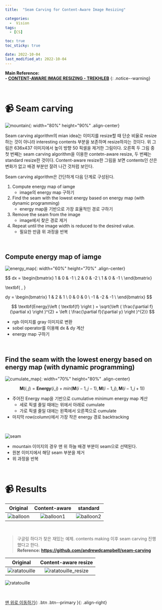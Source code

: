 ```yaml
---
title:  "Seam Carving for Content-Aware Image Resizing" 

categories:
  -  Vision
tags:
  - [CS]

toc: true
toc_sticky: true

date: 2022-10-04
last_modified_at: 2022-10-04
---
```


**Main Reference: <br>- [CONTENT-AWARE IMAGE RESIZING - TREKHLEB](https://trekhleb.dev/blog/2021/content-aware-image-resizing-in-javascript/)**
{: .notice--warning}


<br>

# 📹 Seam carving

![mountain](https://user-images.githubusercontent.com/96368476/193753243-266b5417-5e2c-4e4f-83e7-3642ec54d946.png){: width="80%" height="90%" .align-center}

Seam carving algorithm의 mian idea는 이미지를 resize할 때 단순 비율로 resize하는 것이 아니라 interesting contents 부분을 보존하며 resize하자는 것이다. 위 그림은 636x437 이미지에서 높이 방향 50 픽셀을 제거한 그림이다. 오른쪽 두 그림 중 첫 번째는 seam carving algorithm을 이용한 contetn-aware resize, 두 번째는 standard resize한 것이다. Content-aware resize한 그림을 보면 contents인 산은 변화가 없고 배경 부분만 잘려 나간 것처럼 보인다. <br>


Seam carving algorithm은 간단하게 다음 단계로 구성된다.

1. Compute energy map of iamge 
    - image의 energy map 구하기
2. Find the seam with the lowest energy based on energy map (with dynamic programming)
    - energy map을 기반으로 가장 효율적인 경로 구하기
3. Remove the seam from the image
    - image에서 찾은 경로 제거
4. Repeat until the image width is reduced to the desired value.
    - 필요한 만큼 위 과정을 반복

<br>


## Compute energy map of iamge

![energy_map](https://user-images.githubusercontent.com/96368476/193759390-89c9dec1-8116-40ec-9518-91d5636864f2.png){: width="60%" height="70%" .align-center}

$$ dx = \begin{bmatrix}
1 & 0 & -1 \\
2 & 0 & -2 \\
1 & 0 & -1 \\
\end{bmatrix}

\textbf{    ,   }

dy = \begin{bmatrix}
1 & 2 & 1 \\
0 & 0 & 0 \\
-1 & -2 & -1 \\
\end{bmatrix}  $$

$$ \textbf{Energy}\left ( \textbf{f} \right ) = \sqrt{\left ( \frac{\partial f}{\partial x} \right )^{2} + \left ( \frac{\partial f}{\partial y} \right )^{2}} $$

- rgb 이미지를 gray 이미지로 변환
- sobel operator를 이용해 dx & dy 계산
- energy map 구하기


<br>

## Find the seam with the lowest energy based on energy map (with dynamic programming)

![cumulate_map](https://user-images.githubusercontent.com/96368476/193763060-a191f461-60b5-42fb-adb6-388640f0ff61.png){: width="70%" height="80%" .align-center}

$$ \textbf{M}\left ( i, j \right ) = \textbf{Energy}\left ( i, j \right ) + min\left ( \textbf{M}\left ( i-1, j-1 \right ), \textbf{M}\left ( i-1, j \right ), \textbf{M}\left ( i-1, j+1 \right ) \right ) $$

- 주어진 Energy map을 기반으로 cumulative minimum energy map 계산
    - 세로 픽셀 줄일 때에는 위에서 아래로 cumulate
    - 가로 픽셀 줄일 대에는 왼쪽에서 오른쪽으로 cumulate
- 마지막 row(column)에서 가장 작은 energy 경로 backtracking

<br>

![seam](https://user-images.githubusercontent.com/96368476/193759394-b82071df-2f63-4615-bb79-b7e5edbbeeb5.png)

- mountain 이미지의 경우 맨 위 하늘 배경 부분이 seam으로 선택된다.
- 원본 이미지에서 해당 seam 부분을 제거
- 위 과정을 반복


<br>


# 📹 Results

| Original | Content-aware | standard |
|:-:|:-:|:-:|
|![balloon](https://user-images.githubusercontent.com/96368476/193771800-ca87fcae-b5f0-484b-a0b5-e407ced6d3a8.jpeg)|![balloon1](https://user-images.githubusercontent.com/96368476/193771816-7cca601f-0675-4e65-9d81-be87c88b962b.png)|![balloon2](https://user-images.githubusercontent.com/96368476/193771814-15f427a8-42ef-4fee-a926-93e5aa90a512.png)


<br>

> 구글링 하다가 찾은 재밌는 예제. contents making 이후 seam carving 진행했다고 한다. <br>**Reference: https://github.com/andrewdcampbell/seam-carving**

| Original | Content-aware resize |
|:-:|:-:|
|![ratatouille](https://user-images.githubusercontent.com/96368476/193772596-db324ed2-e01e-442e-9a1b-d68d4e61b05a.jpeg)|![ratatouille_resize](https://user-images.githubusercontent.com/96368476/193772609-8e25cb6a-1140-4ae0-bddc-b264d27d4937.jpeg)|


![ratatouille](https://user-images.githubusercontent.com/96368476/193774936-51309070-3305-4527-a547-643b83c13ee4.gif)



<br>



[맨 위로 이동하기](#){: .btn .btn--primary }{: .align-right}
